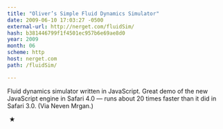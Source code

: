 ```yaml
---
title: "Oliver’s Simple Fluid Dynamics Simulator"
date: 2009-06-10 17:03:27 -0500
external-url: http://nerget.com/fluidSim/
hash: b381446799f1f4501ec957b6e69ae8d0
year: 2009
month: 06
scheme: http
host: nerget.com
path: /fluidSim/

---
```


Fluid dynamics simulator written in JavaScript. Great demo of the new JavaScript engine in Safari 4.0 — runs about 20 times faster than it did in Safari 3.0. (Via Neven Mrgan.)



 ★ 

